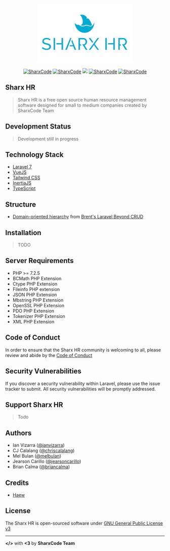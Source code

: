 <p align="center">
  <a href="https://github.com/sharxcode/sharx-hr">
    <img src="public/logo.png?raw=true" />
  </a>  
</p>

<p align="center">
<a href="https://github.com/sharxcode/sharx-hr"><img src="https://img.shields.io/github/stars/sharxcode/sharx-hr.svg?style=for-the-badge" alt="SharxCode"></a>
<a href="https://github.com/sharxcode/sharx-hr"><img src="https://img.shields.io/github/forks/sharxcode/sharx-hr.svg?style=for-the-badge" alt="SharxCode"></a>
<a href="https://codeclimate.com/github/sharxcode/sharx-hr/maintainability"><img src="https://img.shields.io/codeclimate/maintainability/sharxcode/sharx-hr?logo=code-climate&style=for-the-badge"></a>
<a href="https://github.com/sharxcode/sharx-hr/blob/master/LICENSE"><img src="https://img.shields.io/github/license/sharxcode/sharx-hr.svg?style=for-the-badge" alt="SharxCode"></a>
<a href="https://laravel.com"><img src="https://img.shields.io/badge/Powered%20By-Laravel-red.svg?style=for-the-badge&logo=laravel" alt="SharxCode"></a>
</p>

## Sharx HR

> Sharx HR is a free open source human resource management software designed for small to medium companies created by SharxCode Team

## Development Status
> Development still in progress

## Technology Stack
- [Laravel 7](https:://laravel.com)
- [VueJS](https://vuejs.org)
- [Tailwind CSS](https://tailwindcss.com)
- [InertiaJS](https://inertiajs.com)
- [TypeScript](https://www.typescriptlang.org)

## Structure
- [Domain-oriented hierarchy](https://stitcher.io/blog/laravel-beyond-crud-01-domain-oriented-laravel) from [Brent's Laravel Beyond CRUD](https://stitcher.io/blog/laravel-beyond-crud)

## Installation
> TODO

## Server Requirements
- PHP >= 7.2.5
- BCMath PHP Extension
- Ctype PHP Extension
- Fileinfo PHP extension
- JSON PHP Extension
- Mbstring PHP Extension
- OpenSSL PHP Extension
- PDO PHP Extension
- Tokenizer PHP Extension
- XML PHP Extension

## Code of Conduct

In order to ensure that the Sharx HR community is welcoming to all, please review and abide by the [Code of Conduct](./code-of-conduct.md)

## Security Vulnerabilities
If you discover a security vulnerability within Laravel, please use the issue tracker to submit. All security vulnerabilities will be promptly addressed.

## Support Sharx HR
> Todo

## Authors
- Ian Vizarra ([@ianvizarra](https://github.com/ianvizarra))
- CJ Calalang ([@chriscalalang](https://github.com/chriscalalang))
- Mel Bulan ([@melbulan](https://github.com/melbulan))
- Jearson Carillo ([@jearsoncarillo](https://github.com/jearsoncarillo))
- Brian Calma ([@briancalma](https://github.com/briancalma))
## Credits
- [Haew](https://github.com/hawezo)

## License
The Sharx HR is open-sourced software under [GNU General Public License v3](https://opensource.org/licenses/GPL-3.0)

---
**</>** with **<3** by **SharxCode Team**
